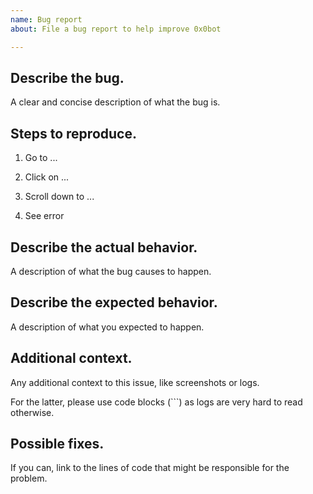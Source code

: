 ```yaml
---
name: Bug report
about: File a bug report to help improve 0x0bot

---
```


## Describe the bug.

A clear and concise description of what the bug is.

## Steps to reproduce.

1. Go to ...

2. Click on ...

3. Scroll down to ...

4. See error

## Describe the actual behavior.

A description of what the bug causes to happen.

## Describe the expected behavior.

A description of what you expected to happen.

## Additional context.

Any additional context to this issue, like screenshots or logs.

For the latter, please use code blocks (```) as logs are very
hard to read otherwise.

## Possible fixes.

If you can, link to the lines of code that might be responsible
for the problem.
